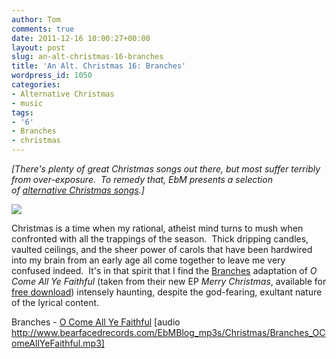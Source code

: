 ```yaml
---
author: Tom
comments: true
date: 2011-12-16 10:00:27+00:00
layout: post
slug: an-alt-christmas-16-branches
title: 'An Alt. Christmas 16: Branches'
wordpress_id: 1050
categories:
- Alternative Christmas
- music
tags: 
- '6'
- Branches
- christmas
---
```


_[There's plenty of great Christmas songs out there, but most suffer terribly from over-exposure.  To remedy that, EbM presents a selection of [alternative Christmas songs](http://eatenbymonsters.wordpress.com/category/alternative-christmas/).]_

[![](http://eatenbymonsters.files.wordpress.com/2011/12/branches.jpg)](http://eatenbymonsters.files.wordpress.com/2011/12/branches.jpg)

Christmas is a time when my rational, atheist mind turns to mush when confronted with all the trappings of the season.  Thick dripping candles, vaulted ceilings, and the sheer power of carols that have been hardwired into my brain from an early age all come together to leave me very confused indeed.  It's in that spirit that I find the [Branches](http://www.myspace.com/soundslikebranches) adaptation of _O Come All Ye Faithful_ (taken from their new EP _Merry Christmas_, available for [free download](http://soundslikebranches.bandcamp.com/album/merry-christmas)) intensely haunting, despite the god-fearing, exultant nature of the lyrical content.

Branches - [O Come All Ye Faithful](http://www.bearfacedrecords.com/EbMBlog_mp3s/Christmas/Branches_OComeAllYeFaithful.mp3) [audio http://www.bearfacedrecords.com/EbMBlog_mp3s/Christmas/Branches_OComeAllYeFaithful.mp3]
